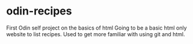 # odin-recipes
First Odin self project on the basics of html 
Going to be a basic html only website to list recipes.
Used to get more familiar with using git and html.